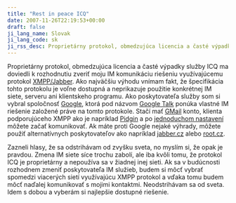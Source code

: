 ```yaml
---
title: "Rest in peace ICQ"
date: 2007-11-26T22:19:53+00:00
draft: false
ji_lang_name: Slovak
ji_lang_code: sk
ji_rss_desc: Proprietárny protokol, obmedzujúca licencia a časté výpadky služby ICQ ma doviedli k rozhodnutiu zveriť moju IM komunikáciu riešeniu využívajúcemu protokol XMPP/Jabber.
---
```


Proprietárny protokol, obmedzujúca licencia a časté výpadky služby ICQ ma doviedli k rozhodnutiu zveriť moju IM komunikáciu riešeniu využívajúcemu protokol [XMPP/Jabber][1]. 
Ako najväčšiu výhodu vnímam fakt, že špecifikácia tohto protokolu je voľne dostupná a neprikazuje použitie konkrétnej IM siete, serveru ani klientskeho programu. 
Ako poskytovateľa služby som si vybral spoločnosť [Google][2], ktorá pod názvom [Google Talk][3] ponúka vlastné IM riešenie založené práve na tomto protokole. 
Stačí mať [GMail][4] konto, klienta podporujúceho XMPP ako je napríklad [Pidgin][5] a po [jednoduchom nastavení][6] môžete začať komunikovať. 
Ak máte proti Google nejaké výhrady, môžete použiť alternatívnych poskytovateľov ako napríklad [jabber.cz][7] alebo [root.cz][8].

Zazneli hlasy, že sa odstrihávam od zvyšku sveta, no myslím si, že opak je pravdou. 
Zmena IM siete síce trochu zabolí, ale iba kvôli tomu, že protokol ICQ je proprietárny a nepoužíva sa v žiadnej inej sieti. 
Ak sa v budúcnosti rozhodnem zmeniť poskytovateľa IM služieb, budem si môcť vybrať spomedzi viacerých sietí využívajúcu XMPP protokol a vďaka tomu budem môcť naďalej komunikovať s mojimi kontaktmi. 
Neodstrihávam sa od sveta. 
Idem s dobou a vyberám si najlepšie dostupné riešenie.


[1]: https://en.wikipedia.org/wiki/XMPP
[2]: https://www.google.com
[3]: https://www.google.com/talk/
[4]: https://www.gmail.com
[5]: https://www.pidgin.im
[6]: https://www.google.com/support/talk/bin/answer.py?answer=24073
[7]: https://www.jabber.cz
[8]: https://jabber.root.cz
